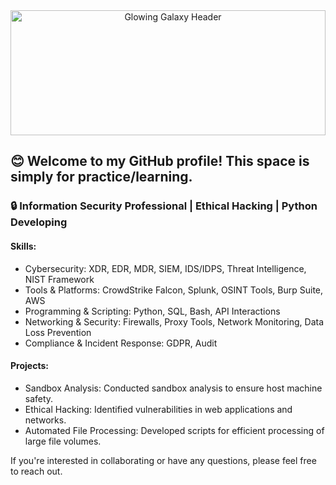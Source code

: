 <div align="center">
  <img src="https://imgur.com/yaoGJwi" alt="Glowing Galaxy Header" width="100%" height="200">
</div>

## 😊 Welcome to my GitHub profile! This space is simply for practice/learning.

### 🔒 Information Security Professional | Ethical Hacking | Python Developing

#### Skills:

- Cybersecurity: XDR, EDR, MDR, SIEM, IDS/IDPS, Threat Intelligence, NIST Framework
- Tools & Platforms: CrowdStrike Falcon, Splunk, OSINT Tools, Burp Suite, AWS
- Programming & Scripting: Python, SQL, Bash, API Interactions
- Networking & Security: Firewalls, Proxy Tools, Network Monitoring, Data Loss Prevention
- Compliance & Incident Response: GDPR, Audit

#### Projects:

- Sandbox Analysis: Conducted sandbox analysis to ensure host machine safety.
- Ethical Hacking: Identified vulnerabilities in web applications and networks.
- Automated File Processing: Developed scripts for efficient processing of large file volumes.

If you're interested in collaborating or have any questions, please feel free to reach out.
